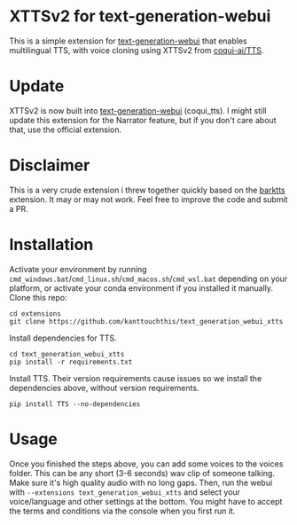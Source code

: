 # XTTSv2 for text-generation-webui
This is a simple extension for [text-generation-webui](https://github.com/oobabooga/text-generation-webui/) that enables multilingual TTS, with voice cloning using XTTSv2 from [coqui-ai/TTS](https://github.com/coqui-ai/TTS).

# Update
XTTSv2 is now built into [text-generation-webui](https://github.com/oobabooga/text-generation-webui/tree/main/extensions/coqui_tts) (coqui_tts). I might still update this extension for the Narrator feature, but if you don't care about that, use the official extension.

# Disclaimer
This is a very crude extension i threw together quickly based on the [barktts](https://github.com/RandomInternetPreson/text-generation-webui-barktts) extension. It may or may not work. Feel free to improve the code and submit a PR.

# Installation
Activate your environment by running `cmd_windows.bat`/`cmd_linux.sh`/`cmd_macos.sh`/`cmd_wsl.bat` depending on your platform, or activate your conda environment if you installed it manually.
Clone this repo:
```
cd extensions
git clone https://github.com/kanttouchthis/text_generation_webui_xtts
```
Install dependencies for TTS.
```
cd text_generation_webui_xtts
pip install -r requirements.txt
```
Install TTS. Their version requirements cause issues so we install the dependencies above, without version requirements.
```
pip install TTS --no-dependencies
```

# Usage
Once you finished the steps above, you can add some voices to the voices folder. This can be any short (3-6 seconds) wav clip of someone talking. Make sure it's high quality audio with no long gaps.
Then, run the webui with `--extensions text_generation_webui_xtts` and select your voice/language and other settings at the bottom. You might have to accept the terms and conditions via the console when you first run it.
